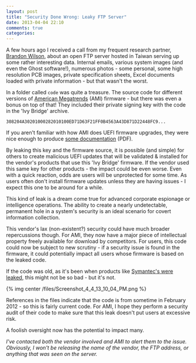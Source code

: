 ```yaml
---
layout: post
title: "Security Done Wrong: Leaky FTP Server"
date: 2013-04-04 22:10
comments: true
categories: 
---
```


A few hours ago I received a call from my frequent research partner, [Brandon Wilson](http://brandonw.net/), about an open FTP server hosted in Taiwan serving up some rather interesting data. Internal emails, various system images (and even the Ghost software!), numerous photos - some personal, some high resolution PCB images, private specification sheets, Excel documents loaded with private information - but that wasn't the worst.

In a folder called `code` was quite a treasure. The source code for different versions of [American Megatrends](http://en.wikipedia.org/wiki/American_Megatrends) (AMI) firmware - but there was even a bonus on top of that! They included their private signing key with the code in the 'Ivy Bridge' archive.

`308204A30201000282010100ED71D63F21FF0B4563A43D871D22448FC9...`

If you aren't familiar with how AMI does UEFI firmware upgrades, they were nice enough to produce [some documentation](http://www.uefi.org/learning_center/UEFI_Plugfest_2012Q1_v3_AMI.pdf) (PDF).

By leaking this key and the firmware source, it is possible (and simple) for others to create malicious UEFI updates that will be validated & installed for the vendor's products that use this 'Ivy Bridge' firmware. If the vendor used this same key for other products - the impact could be even worse. Even with a quick reaction, odds are users will be unprotected for some time. As users often don't install firmware updates unless they are having issues - I expect this one to be around for a while.

This kind of leak is a dream come true for advanced corporate espionage or intelligence operations. The ability to create a nearly undetectable, permanent hole in a system's security is an ideal scenario for covert information collection.

This vendor's lax (non-existent?) security could have much broader repercussions though. For AMI, they now have a major piece of intellectual property freely available for download by competitors. For users, this code could now be subject to new scrutiny - if a security issue is found in the firmware, it could potentially impact all users whose firmware is based on the leaked code.

If the code was old, as it's been when products like [Symantec's were leaked](http://www.zdnet.com/symantec-source-code-leaked-on-pirate-bay-7000004765/), this might not be so bad - but it's not.

{% img center /files/Screenshot_4_4_13_10_04_PM.png %}

References in the files indicate that the code is from sometime in February 2012 - so this is fairly current code. For AMI, I hope they perform a security audit of their code to make sure that this leak doesn't put users at excessive risk.

A foolish oversight now has the potential to impact many.

*I've contacted both the vendor involved and AMI to alert them to the issue. Obviously, I won't be releasing the name of the vendor, the FTP address, or anything that was seen on the server.*
